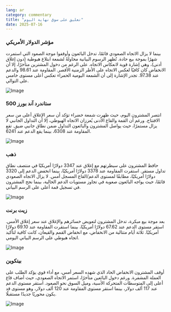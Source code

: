 ```yaml
---
lang: ar
category: commentary
title: "تعليق على سوق نهاية اليوم"
date: 2025-07-16
---
```


### مؤشر الدولار الأمريكي

بينما لا يزال الاتجاه الصعودي قائمًا، تدخل البائعون وأوقفوا موجة الصعود التي استمرت شهرًا بموجة بيع حادة. تُظهر الرسوم البيانية محاولةً لشمعة ابتلاع هبوطية (دون إغلاق أدنى)، وهي إشارة قوية لانعكاس الاتجاه. على الرغم من دخول المشترين متأخرًا، إلا أن الانخفاض كان كافيًا لعكس الاتجاه على الأطر الزمنية الأقصر. المقاومة عند 98.61 والدعم عند 97.38. تجدر الإشارة إلى أن الشمعة اليومية الحمراء تعكس أعلى مستوى خامس على التوالي.

![Image](https://markleighedu.github.io/img/Jul-2025/16-Jul-2025/usdindex.jpg)

### ستاندرد آند بورز 500

انتصر المشترون اليوم، حيث ظهرت شمعة خضراء تؤكد أن سعر الإغلاق أعلى من سعر الافتتاح. ورغم أن القمة والقاع الأدنى يُعززان الاتجاه الهبوطي، إلا أن التداول الجانبي لا يزال مستمرًا، حيث يواصل المشترون والبائعون التداول ضمن نطاق جانبي ضيق. تقع المقاومة عند 6308، بينما يقع الدعم عند 6241.

![Image](https://markleighedu.github.io/img/Jul-2025/16-Jul-2025/sp500.jpg)

### ذهب

حافظ المشترون على سيطرتهم مع إغلاق عند 3347 دولارًا أمريكيًا في منتصف نطاق تداول مستقر. استقرت المقاومة عند 3378 دولارًا أمريكيًا، بينما انخفض الدعم إلى 3320 دولارًا أمريكيًا، مطابقًا لمستوى الدعم/القاع المسجل أمس. لا يزال الاتجاه الصعودي قائمًا، حيث يواجه البائعون صعوبة في تجاوز مستويات الدعم الحالية، بينما نجح المشترون في تسجيل قمة أعلى على الرسم البياني.

![Image](https://markleighedu.github.io/img/Jul-2025/16-Jul-2025/gold.jpg)

### زيت برنت

بعد موجة بيع مبكرة، تدخل المشترون لتعويض خسائرهم والإغلاق عند سعر إغلاق الأمس. استقر مستوى الدعم عند 67.62 دولارًا أمريكيًا، بينما استقرت المقاومة عند 69.10 دولارًا أمريكيًا. ثلاثة أيام متتالية من الانخفاض، مع انخفاض القمم والقيعان، كانت كافية لتأكيد اتجاه هبوطي على الرسم البياني اليومي.

![Image](https://markleighedu.github.io/img/Jul-2025/16-Jul-2025/brentoil.jpg)

### بيتكوين

أوقف المشترون الانخفاض الحاد الذي شهده السعر أمس، مع أداء قوي يؤكد الطلب على العملة المشفرة. ورغم دخول البائعين متأخرًا، استمر الاتجاه الصعودي، حيث أضاف قاع أعلى إلى المتوسطات المتحركة الأسية، وميل السوق نحو الصعود. استقر مستوى الدعم عند 117 ألف دولار، بينما استقر مستوى المقاومة عند 120 ألف دولار، وهو مستوى قد يكون محوريًا جديدًا مستقبلًا.

![Image](https://markleighedu.github.io/img/Jul-2025/16-Jul-2025/bitcoin.jpg)

